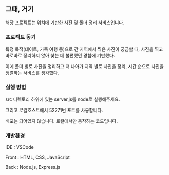 ## 그때, 거기

해당 프로젝트는 위치에 기반한 사진 및 폴더 정리 서비스입니다.

### 프로젝트 동기

특정 목적(데이트, 가족 여행 등)으로 간 지역에서 찍은 사진이 궁금할 때, 사진을 찍고 바로바로 정리하지 않아 찾는 데 불편했던 경험에 기반했다.

이에 폴더 별로 사진을 정리하고 더 나아가 지역 별로 사진을 정리, 시간 순으로 사진을 정렬하는 서비스를 생각했다.

### 실행 방법

src 디렉토리 하위에 있는 server.js를 node로 실행해주세요.

그리고 로컬호스트에서 52271번 포트를 사용합니다.

배포는 되어있지 않습니다. 로컬에서만 동작하는 코드입니다.

### 개발환경

IDE : VSCode 

Front : HTML, CSS, JavaScript 

Back : Node.js, Express.js
